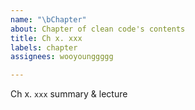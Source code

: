 ```yaml
---
name: "\bChapter"
about: Chapter of clean code's contents
title: Ch x. xxx
labels: chapter
assignees: wooyounggggg

---
```


Ch x. `xxx` summary & lecture
